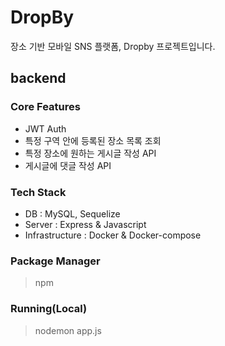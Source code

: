 # DropBy
장소 기반 모바일 SNS 플랫폼, Dropby 프로젝트입니다. 

## backend
### Core Features
- JWT Auth
- 특정 구역 안에 등록된 장소 목록 조회
- 특정 장소에 원하는 게시글 작성 API 
- 게시글에 댓글 작성 API

### Tech Stack
- DB : MySQL, Sequelize
- Server : Express & Javascript
- Infrastructure : Docker & Docker-compose 

### Package Manager
> npm

### Running(Local)
> nodemon app.js
